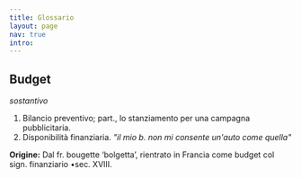 ```yaml
---
title: Glossario
layout: page
nav: true
intro:
---
```


## Budget
_sostantivo_
1. Bilancio preventivo;
part., lo stanziamento per una campagna pubblicitaria.
2. Disponibilità finanziaria. _"il mio b. non mi consente un'auto come quella"_

**Origine:**
Dal fr. bougette ‘bolgetta’, rientrato in Francia come budget col sign. finanziario •sec. XVIII.
